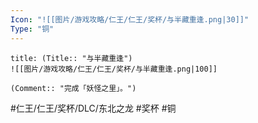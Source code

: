 ```yaml
---
Icon: "![[图片/游戏攻略/仁王/仁王/奖杯/与半藏重逢.png|30]]"
Type: "铜"
---
```

```ad-common-bronze-trophy
title: (Title:: "与半藏重逢")
![[图片/游戏攻略/仁王/仁王/奖杯/与半藏重逢.png|100]]

(Comment:: "完成「妖怪之里」。")
```

#仁王/仁王/奖杯/DLC/东北之龙 #奖杯 #铜
